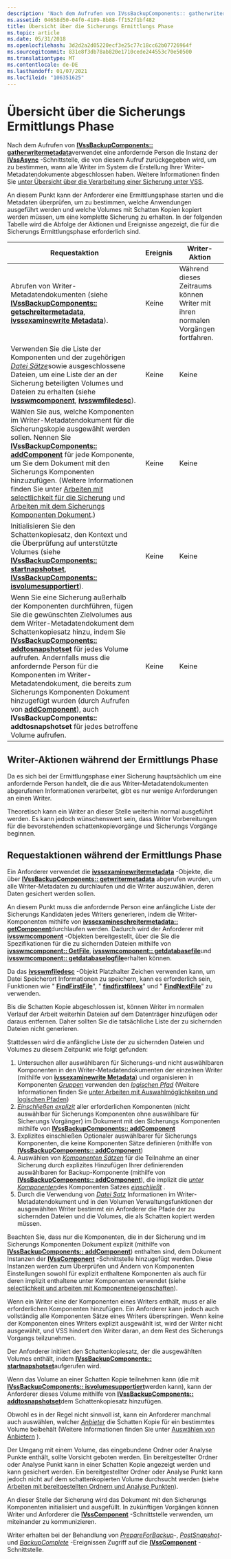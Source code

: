 ```yaml
---
description: 'Nach dem Aufrufen von IVssBackupComponents:: gatherwritermetadata verwendet eine anfordernde Person die Instanz der IVssAsync-Schnittstelle, die von diesem Aufruf zurückgegeben wird, um zu bestimmen, wann alle Writer im System die Erstellung Ihrer Writer-Metadatendokumente abgeschlossen haben.'
ms.assetid: 04658d50-04f0-4189-8b88-ff152f1bf482
title: Übersicht über die Sicherungs Ermittlungs Phase
ms.topic: article
ms.date: 05/31/2018
ms.openlocfilehash: 3d2d2a2d05220ecf3e25c77c18cc62b07726964f
ms.sourcegitcommit: 831e8f3db78ab820e1710cede244553c70e50500
ms.translationtype: MT
ms.contentlocale: de-DE
ms.lasthandoff: 01/07/2021
ms.locfileid: "106351625"
---
```

# <a name="overview-of-the-backup-discovery-phase"></a>Übersicht über die Sicherungs Ermittlungs Phase

Nach dem Aufrufen von [**IVssBackupComponents:: gatherwritermetadata**](/windows/desktop/api/VsBackup/nf-vsbackup-ivssbackupcomponents-gatherwritermetadata)verwendet eine anfordernde Person die Instanz der [**IVssAsync**](/windows/desktop/api/Vss/nn-vss-ivssasync) -Schnittstelle, die von diesem Aufruf zurückgegeben wird, um zu bestimmen, wann alle Writer im System die Erstellung Ihrer Writer-Metadatendokumente abgeschlossen haben. Weitere Informationen finden Sie [unter Übersicht über die Verarbeitung einer Sicherung unter VSS](overview-of-processing-a-backup-under-vss.md).

An diesem Punkt kann der Anforderer eine Ermittlungsphase starten und die Metadaten überprüfen, um zu bestimmen, welche Anwendungen ausgeführt werden und welche Volumes mit Schatten Kopien kopiert werden müssen, um eine komplette Sicherung zu erhalten. In der folgenden Tabelle wird die Abfolge der Aktionen und Ereignisse angezeigt, die für die Sicherungs Ermittlungsphase erforderlich sind.



| Requestaktion                                                                                                                                                                                                                                                                                                                                                                                                                                                                                                                                    | Ereignis | Writer-Aktion                                                                     |
|-----------------------------------------------------------------------------------------------------------------------------------------------------------------------------------------------------------------------------------------------------------------------------------------------------------------------------------------------------------------------------------------------------------------------------------------------------------------------------------------------------------------------------------------------------|-------|-----------------------------------------------------------------------------------|
| Abrufen von Writer-Metadatendokumenten (siehe [**IVssBackupComponents:: getschreitermetadata**](/windows/desktop/api/VsBackup/nf-vsbackup-ivssbackupcomponents-getwritermetadata), [**ivssexaminewrite Metadata**](/windows/desktop/api/VsBackup/nl-vsbackup-ivssexaminewritermetadata)).                                                                                                                                                                                                                                                                                                                                                 | Keine  | Während dieses Zeitraums können Writer mit ihren normalen Vorgängen fortfahren. |
| Verwenden Sie die Liste der Komponenten und der zugehörigen [*Datei Sätze*](vssgloss-f.md)sowie ausgeschlossene Dateien, um eine Liste der an der Sicherung beteiligten Volumes und Dateien zu erhalten (siehe [**ivsswmcomponent**](/windows/desktop/api/VsBackup/nl-vsbackup-ivsswmcomponent), [**ivsswmfiledesc**](/windows/desktop/api/VsWriter/nl-vswriter-ivsswmfiledesc)).                                                                                                                                                                                                                                                                      | Keine  | Keine                                                                              |
| Wählen Sie aus, welche Komponenten im Writer-Metadatendokument für die Sicherungskopie ausgewählt werden sollen. Nennen Sie [**IVssBackupComponents:: addComponent**](/windows/desktop/api/VsBackup/nf-vsbackup-ivssbackupcomponents-addcomponent) für jede Komponente, um Sie dem Dokument mit den Sicherungs Komponenten hinzuzufügen. (Weitere Informationen finden Sie unter [Arbeiten mit selectlichkeit für die Sicherung](working-with-selectability-for-backup.md) und [Arbeiten mit dem Sicherungs Komponenten Dokument](working-with-the-backup-components-document.md).)                                                                                                                      | Keine  | Keine                                                                              |
| Initialisieren Sie den Schattenkopiesatz, den Kontext und die Überprüfung auf unterstützte Volumes (siehe [**IVssBackupComponents:: startnapshotset**](/windows/desktop/api/VsBackup/nf-vsbackup-ivssbackupcomponents-startsnapshotset), [**IVssBackupComponents:: isvolumesupportiert**](/windows/desktop/api/VsBackup/nf-vsbackup-ivssbackupcomponents-isvolumesupported)).                                                                                                                                                                                                                                                                                   | Keine  | Keine                                                                              |
| Wenn Sie eine Sicherung außerhalb der Komponenten durchführen, fügen Sie die gewünschten Zielvolumes aus dem Writer-Metadatendokument dem Schattenkopiesatz hinzu, indem Sie [**IVssBackupComponents:: addtosnapshotset**](/windows/desktop/api/VsBackup/nf-vsbackup-ivssbackupcomponents-addtosnapshotset) für jedes Volume aufrufen. Andernfalls muss die anfordernde Person für die Komponenten im Writer-Metadatendokument, die bereits zum Sicherungs Komponenten Dokument hinzugefügt wurden (durch Aufrufen von [**addComponent**](/windows/desktop/api/VsBackup/nf-vsbackup-ivssbackupcomponents-addcomponent)), auch **IVssBackupComponents:: addtosnapshotset** für jedes betroffene Volume aufrufen. | Keine  | Keine                                                                              |



 

## <a name="writer-actions-during-the-discovery-phase"></a>Writer-Aktionen während der Ermittlungs Phase

Da es sich bei der Ermittlungsphase einer Sicherung hauptsächlich um eine anfordernde Person handelt, die die aus Writer-Metadatendokumenten abgerufenen Informationen verarbeitet, gibt es nur wenige Anforderungen an einen Writer.

Theoretisch kann ein Writer an dieser Stelle weiterhin normal ausgeführt werden. Es kann jedoch wünschenswert sein, dass Writer Vorbereitungen für die bevorstehenden schattenkopievorgänge und Sicherungs Vorgänge beginnen.

## <a name="requester-actions-during-the-discovery-phase"></a>Requestaktionen während der Ermittlungs Phase

Ein Anforderer verwendet die [**ivssexaminewritermetadata**](/windows/desktop/api/VsBackup/nl-vsbackup-ivssexaminewritermetadata) -Objekte, die über [**IVssBackupComponents:: getwritermetadata**](/windows/desktop/api/VsBackup/nf-vsbackup-ivssbackupcomponents-getwritermetadata) abgerufen wurden, um alle Writer-Metadaten zu durchlaufen und die Writer auszuwählen, deren Daten gesichert werden sollen.

An diesem Punkt muss die anfordernde Person eine anfängliche Liste der Sicherungs Kandidaten jedes Writers generieren, indem die Writer-Komponenten mithilfe von [**ivssexamineschreitermetadata:: getComponent**](/windows/desktop/api/VsBackup/nf-vsbackup-ivssexaminewritermetadata-getcomponent)durchlaufen werden. Dadurch wird der Anforderer mit [**ivsswmcomponent**](/windows/desktop/api/VsBackup/nl-vsbackup-ivsswmcomponent) -Objekten bereitgestellt, über die Sie die Spezifikationen für die zu sichernden Dateien mithilfe von [**ivsswmcomponent:: GetFile**](/windows/desktop/api/VsBackup/nf-vsbackup-ivsswmcomponent-getfile), [**ivsswmcomponent:: getdatabasefile**](/windows/desktop/api/VsBackup/nf-vsbackup-ivsswmcomponent-getdatabasefile)und [**ivsswmcomponent:: getdatabaselogfile**](/windows/desktop/api/VsBackup/nf-vsbackup-ivsswmcomponent-getdatabaselogfile)erhalten können.

Da das [**ivsswmfiledesc**](/windows/desktop/api/VsWriter/nl-vswriter-ivsswmfiledesc) -Objekt Platzhalter Zeichen verwenden kann, um Datei Speicherort Informationen zu speichern, kann es erforderlich sein, Funktionen wie " [**FindFirstFile**](/windows/win32/api/fileapi/nf-fileapi-findfirstfilea)", " [**findfirstfileex**](/windows/win32/api/fileapi/nf-fileapi-findfirstfileexa)" und " [**FindNextFile**](/windows/win32/api/fileapi/nf-fileapi-findnextfilea)" zu verwenden.

Bis die Schatten Kopie abgeschlossen ist, können Writer im normalen Verlauf der Arbeit weiterhin Dateien auf dem Datenträger hinzufügen oder daraus entfernen. Daher sollten Sie die tatsächliche Liste der zu sichernden Dateien nicht generieren.

Stattdessen wird die anfängliche Liste der zu sichernden Dateien und Volumes zu diesem Zeitpunkt wie folgt gefunden:

1.  Untersuchen aller auswählbaren für Sicherungs-und nicht auswählbaren Komponenten in den Writer-Metadatendokumenten der einzelnen Writer (mithilfe von [**ivssexaminewrite Metadata**](/windows/desktop/api/VsBackup/nl-vsbackup-ivssexaminewritermetadata)) und organisieren in Komponenten [*Gruppen*](vssgloss-c.md) verwenden den [*logischen Pfad*](vssgloss-l.md) (Weitere Informationen finden Sie [unter Arbeiten mit Auswahlmöglichkeiten und logischen Pfaden](working-with-selectability-and-logical-paths.md))
2.  [*Einschließen explizit*](vssgloss-e.md) aller erforderlichen Komponenten (nicht auswählbar für Sicherungs Komponenten ohne auswählbare für Sicherungs Vorgänger) im Dokument mit den Sicherungs Komponenten mithilfe von [ **IVssBackupComponents:: addComponent**](/windows/desktop/api/VsBackup/nf-vsbackup-ivssbackupcomponents-addcomponent)
3.  Explizites einschließen Optionaler auswählbarer für Sicherungs Komponenten, die keine Komponenten Sätze definieren (mithilfe von [**IVssBackupComponents:: addComponent**](/windows/desktop/api/VsBackup/nf-vsbackup-ivssbackupcomponents-addcomponent))
4.  Auswählen von [*Komponenten Sätzen*](vssgloss-c.md) für die Teilnahme an einer Sicherung durch explizites Hinzufügen Ihrer definierenden auswählbaren for Backup-Komponente (mithilfe von [**IVssBackupComponents:: addComponent**](/windows/desktop/api/VsBackup/nf-vsbackup-ivssbackupcomponents-addcomponent)), die implizit die [*unter Komponenten*](vssgloss-s.md)des Komponenten Satzes [*einschließt*](vssgloss-i.md) .
5.  Durch die Verwendung von [*Datei Satz*](vssgloss-f.md) Informationen im Writer-Metadatendokument und in den Volumen Verwaltungsfunktionen der ausgewählten Writer bestimmt ein Anforderer die Pfade der zu sichernden Dateien und die Volumes, die als Schatten kopiert werden müssen.

Beachten Sie, dass nur die Komponenten, die in der Sicherung und im Sicherungs Komponenten Dokument explizit (mithilfe von [**IVssBackupComponents:: addComponent**](/windows/desktop/api/VsBackup/nf-vsbackup-ivssbackupcomponents-addcomponent)) enthalten sind, dem Dokument Instanzen der [**IVssComponent**](/windows/desktop/api/VsWriter/nl-vswriter-ivsscomponent) -Schnittstelle hinzugefügt werden. Diese Instanzen werden zum Überprüfen und Ändern von Komponenten Einstellungen sowohl für explizit enthaltene Komponenten als auch für deren implizit enthaltene unter Komponenten verwendet (siehe [selectlichkeit und arbeiten mit Komponenteneigenschaften](selectability-and-working-with-component-properties.md)).

Wenn ein Writer eine der Komponenten eines Writers enthält, muss er alle erforderlichen Komponenten hinzufügen. Ein Anforderer kann jedoch auch vollständig alle Komponenten Sätze eines Writers überspringen. Wenn keine der Komponenten eines Writers explizit ausgewählt ist, wird der Writer nicht ausgewählt, und VSS hindert den Writer daran, an dem Rest des Sicherungs Vorgangs teilzunehmen.

Der Anforderer initiiert den Schattenkopiesatz, der die ausgewählten Volumes enthält, indem [**IVssBackupComponents:: startnapshotset**](/windows/desktop/api/VsBackup/nf-vsbackup-ivssbackupcomponents-startsnapshotset)aufgerufen wird.

Wenn das Volume an einer Schatten Kopie teilnehmen kann (die mit [**IVssBackupComponents:: isvolumesupportiert**](/windows/desktop/api/VsBackup/nf-vsbackup-ivssbackupcomponents-isvolumesupported)werden kann), kann der Anforderer dieses Volume mithilfe von [**IVssBackupComponents:: addtosnapshotset**](/windows/desktop/api/VsBackup/nf-vsbackup-ivssbackupcomponents-addtosnapshotset)dem Schattenkopiesatz hinzufügen.

Obwohl es in der Regel nicht sinnvoll ist, kann ein Anforderer manchmal auch auswählen, welcher [*Anbieter*](vssgloss-p.md) die Schatten Kopie für ein bestimmtes Volume beibehält (Weitere Informationen finden Sie unter [Auswählen von Anbietern](selecting-providers.md) ).

Der Umgang mit einem Volume, das eingebundene Ordner oder Analyse Punkte enthält, sollte Vorsicht geboten werden. Ein bereitgestellter Ordner oder Analyse Punkt kann in einer Schatten Kopie angezeigt werden und kann gesichert werden. Ein bereitgestellter Ordner oder Analyse Punkt kann jedoch nicht auf dem schattenkopierten Volume durchsucht werden (siehe [Arbeiten mit bereitgestellten Ordnern und Analyse Punkten](working-with-reparse-and-mount-points.md)).

An dieser Stelle der Sicherung wird das Dokument mit den Sicherungs Komponenten initialisiert und ausgefüllt. In zukünftigen Vorgängen können Writer und Anforderer die [**IVssComponent**](/windows/desktop/api/VsWriter/nl-vswriter-ivsscomponent) -Schnittstelle verwenden, um miteinander zu kommunizieren.

Writer erhalten bei der Behandlung von [*PrepareForBackup*](vssgloss-p.md)-, [*PostSnapshot*](vssgloss-p.md)-und [*BackupComplete*](vssgloss-b.md) -Ereignissen Zugriff auf die [**IVssComponent**](/windows/desktop/api/VsWriter/nl-vswriter-ivsscomponent) -Schnittstelle.

 

 
